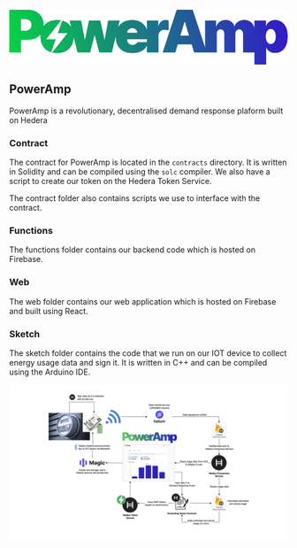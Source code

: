 ![poweramp-logo-small.png](assets%2Fpoweramp-logo-small.png)

PowerAmp
-----------------

PowerAmp is a revolutionary, decentralised demand response plaform built on Hedera

### Contract
The contract for PowerAmp is located in the `contracts` directory. It is written in Solidity and can be compiled using the `solc` compiler. We also have a script to create our token on the Hedera Token Service.

The contract folder also contains scripts we use to interface with the contract.
               
### Functions
The functions folder contains our backend code which is hosted on Firebase. 

### Web                                                                                    
The web folder contains our web application which is hosted on Firebase and built using React.

### Sketch
The sketch folder contains the code that we run on our IOT device to collect energy usage data and sign it. It is written in C++ and can be compiled using the Arduino IDE.

![tech-diagram.png](assets%2Ftech-diagram.png)
